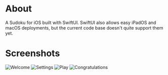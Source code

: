 <!--h1 align="center">Sudoku</h1-->

# About

A Sudoku for iOS built with SwiftUI. SwiftUI also allows easy iPadOS and macOS deployments, but the current code base doesn't quite support them yet.

# Screenshots

![Welcome](https://web.tecnico.ulisboa.pt/~ist189522/sudoku-img/welcome.png)
![Settings](https://web.tecnico.ulisboa.pt/~ist189522/sudoku-img/settings.png)
![Play](https://web.tecnico.ulisboa.pt/~ist189522/sudoku-img/play.png)
![Congratulations](https://web.tecnico.ulisboa.pt/~ist189522/sudoku-img/congrats.png)